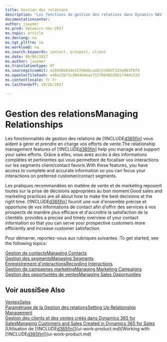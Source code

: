 ```yaml
---
title: Gestion des relations
description: "Les fonctions de gestion des relations dans Dynamics NAV prennent en charge vos efforts en matière de vente et vous permettent d'accéder à des informations sur les contacts et les prospects afin de pouvoir servir vos clients efficacement."
documentationcenter: 
author: jswymer
ms.prod: dynamics-nav-2017
ms.topic: article
ms.devlang: na
ms.tgt_pltfrm: na
ms.workload: na
ms.search.keywords: contact, prospect, client
ms.date: 06/06/2017
ms.author: jswymer
ms.translationtype: HT
ms.sourcegitcommit: a16640e014e157d4dbcaabc53d0df2d3e063f8f9
ms.openlocfilehash: e48a11b73cd844b4eacf157bb90228617d4dc53d
ms.contentlocale: fr-fr
ms.lasthandoff: 10/26/2017

---
```

# <a name="managing-relationships"></a><span data-ttu-id="eb461-103">Gestion des relations</span><span class="sxs-lookup"><span data-stu-id="eb461-103">Managing Relationships</span></span>
<span data-ttu-id="eb461-104">Les fonctionnalités de gestion des relations de [!INCLUDE[d365fin](includes/d365fin_md.md)] vous aident à gérer et prendre en charge vos efforts de vente.</span><span class="sxs-lookup"><span data-stu-id="eb461-104">The relationship management features of [!INCLUDE[d365fin](includes/d365fin_md.md)] help you manage and support your sales efforts.</span></span> <span data-ttu-id="eb461-105">Grâce à elles, vous avez accès à des informations complètes et pertinentes qui vous permettent de focaliser vos interactions sur les segments client/contact favoris.</span><span class="sxs-lookup"><span data-stu-id="eb461-105">With these features, you have access to complete and accurate information so you can focus your interactions on preferred customer/contact segments.</span></span>

<span data-ttu-id="eb461-106">Les pratiques recommandées en matière de vente et de marketing reposent toutes sur la prise de décisions appropriées au bon moment.</span><span class="sxs-lookup"><span data-stu-id="eb461-106">Good sales and marketing practices are all about how to make the best decisions at the right time.</span></span> [!INCLUDE[d365fin](includes/d365fin_md.md)]<span data-ttu-id="eb461-107"> fournit une vue d'ensemble précise et opportune de vos informations de contact afin d'offrir des services à vos prospects de manière plus efficace et d'accroître la satisfaction de la clientèle.</span><span class="sxs-lookup"><span data-stu-id="eb461-107"> provides a precise and timely overview of your contact information so that you can serve your prospective customers more efficiently and increase customer satisfaction.</span></span>

<span data-ttu-id="eb461-108">Pour démarrer, reportez-vous aux rubriques suivantes :</span><span class="sxs-lookup"><span data-stu-id="eb461-108">To get started, see the following topics:</span></span>

[<span data-ttu-id="eb461-109">Gestion de contacts</span><span class="sxs-lookup"><span data-stu-id="eb461-109">Managing Contacts</span></span>](marketing-contacts.md)  
[<span data-ttu-id="eb461-110">Gestion des segments</span><span class="sxs-lookup"><span data-stu-id="eb461-110">Managing Segments</span></span>](marketing-segments.md)  
[<span data-ttu-id="eb461-111">Enregistrement d'interactions</span><span class="sxs-lookup"><span data-stu-id="eb461-111">Recording Interactions</span></span>](marketing-interactions.md)  
[<span data-ttu-id="eb461-112">Gestion de campagnes marketing</span><span class="sxs-lookup"><span data-stu-id="eb461-112">Managing Marketing Campaigns</span></span>](marketing-campaigns.md)  
[<span data-ttu-id="eb461-113">Gestion des opportunités de ventes</span><span class="sxs-lookup"><span data-stu-id="eb461-113">Managing Sales Opportunities</span></span>](marketing-manage-sales-opportunities.md)

## <a name="see-also"></a><span data-ttu-id="eb461-114">Voir aussi</span><span class="sxs-lookup"><span data-stu-id="eb461-114">See Also</span></span>
[<span data-ttu-id="eb461-115">Ventes</span><span class="sxs-lookup"><span data-stu-id="eb461-115">Sales</span></span>](sales-manage-sales.md)  
[<span data-ttu-id="eb461-116">Paramétrage de la Gestion des relations</span><span class="sxs-lookup"><span data-stu-id="eb461-116">Setting Up Relationship Management</span></span>](marketing-setup-marketing.md)  
[<span data-ttu-id="eb461-117">Gestion des clients et des ventes créés dans Dynamics 365 for Sales</span><span class="sxs-lookup"><span data-stu-id="eb461-117">Managing Customers and Sales Created in Dynamics 365 for Sales</span></span>](marketing-integrate-dynamicscrm.md)  
<span data-ttu-id="eb461-118">[Utilisation de [!INCLUDE[d365fin](includes/d365fin_md.md)]](ui-work-product.md)</span><span class="sxs-lookup"><span data-stu-id="eb461-118">[Working with [!INCLUDE[d365fin](includes/d365fin_md.md)]](ui-work-product.md)</span></span>  

